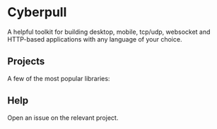 # Cyberpull

A helpful toolkit for building desktop, mobile, tcp/udp, websocket and HTTP-based applications with any language of your choice.

## Projects

A few of the most popular libraries:


## Help 

Open an issue on the relevant project.
